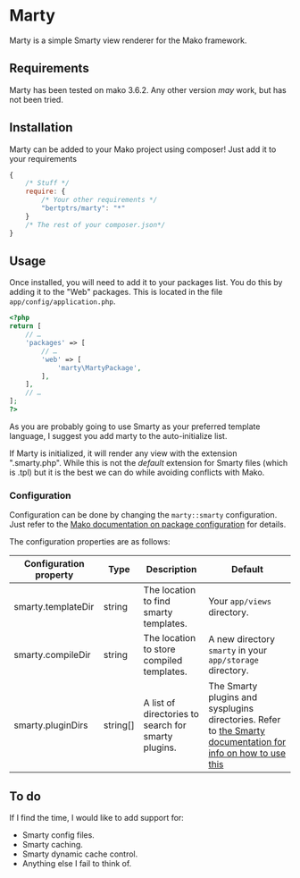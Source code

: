 # Marty

Marty is a simple Smarty view renderer for the Mako framework.

## Requirements

Marty has been tested on mako 3.6.2. Any other version _may_ work, but has not been tried.

## Installation

Marty can be added to your Mako project using composer! Just add it to your requirements

```js
{
	/* Stuff */
	require: {
		/* Your other requirements */
		"bertptrs/marty": "*"
	}
	/* The rest of your composer.json*/
}
```

## Usage

Once installed, you will need to add it to your packages list. You do this by adding it to the "Web" packages. This is located in the file `app/config/application.php`.

```php
<?php
return [
	// …
	'packages' => [
		// …
		'web' => [
			'marty\MartyPackage',
		],
	],
	// …
];
?>
```

As you are probably going to use Smarty as your preferred template language, I suggest you add marty to the auto-initialize list.

If Marty is initialized, it will render any view with the extension ".smarty.php". While this is not the _default_ extension for Smarty files (which is .tpl) but it is the best we can do while avoiding conflicts with Mako.

### Configuration

Configuration can be done by changing the `marty::smarty` configuration. Just refer to the [Mako documentation on package configuration](http://makoframework.com/docs/3.6/getting-started:configuration#cascading_configuration) for details.

The configuration properties are as follows:

| Configuration property | Type     | Description                                         | Default                                                                                              |
|------------------------|----------|-----------------------------------------------------|------------------------------------------------------------------------------------------------------|
| smarty.templateDir     | string   | The location to find smarty templates.              | Your `app/views` directory.                                                                          |
| smarty.compileDir      | string   | The location to store compiled templates.           | A new directory `smarty` in your `app/storage` directory.                                            |
| smarty.pluginDirs      | string[] | A list of directories to search for smarty plugins. | The Smarty plugins and sysplugins directories. Refer to [the Smarty documentation for info on how to use this](http://www.smarty.net/docs/en/plugins.tpl)                                              |

## To do

If I find the time, I would like to add support for:

* Smarty config files.
* Smarty caching.
* Smarty dynamic cache control.
* Anything else I fail to think of.
